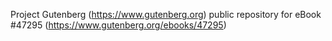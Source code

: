 Project Gutenberg (https://www.gutenberg.org) public repository for eBook #47295 (https://www.gutenberg.org/ebooks/47295)
